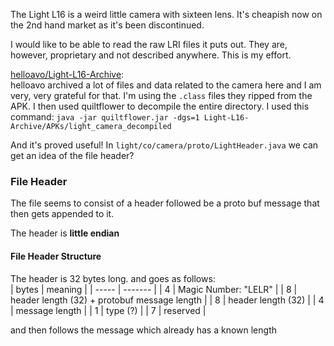 The Light L16 is a weird little camera with sixteen lens.
It's cheapish now on the 2nd hand market as it's been discontinued.

I would like to be able to read the raw LRI files it puts out. They are, however,
proprietary and not described anywhere. This is my effort.

[helloavo/Light-L16-Archive](https://github.com/helloavo/Light-L16-Archive):  
helloavo archived a lot of files and data related to the camera here and I am
very, very grateful for that. I'm using the `.class` files they ripped from the
APK. I then used quiltflower to decompile the entire directory. I used this
command: `java -jar quiltflower.jar -dgs=1 Light-L16-Archive/APKs/light_camera_decompiled`

And it's proved useful! In `light/co/camera/proto/LightHeader.java` we can get an idea
of the file header?

### File Header
The file seems to consist of a header followed be a proto buf message
that then gets appended to it.

The header is **little endian**

#### File Header Structure
The header is 32 bytes long. and goes as follows:  
| bytes | meaning |
| ----- | ------- |
| 4     | Magic Number: "LELR" |
| 8     | header length (32) + protobuf message length |
| 8     | header length (32) |
| 4     | message length |
| 1     | type (?) |
| 7     | reserved |

and then follows the message which already has a known length